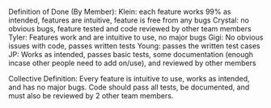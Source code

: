 Definition of Done (By Member):
Klein: each feature works 99% as intended, features are intuitive, feature is free from any bugs
Crystal: no obvious bugs, feature tested and code reviewed by other team members
Tyler: Features work and are intuitive to use, no major bugs
Gigi: No obvious issues with code, passes written tests
Young: passes the written test cases
JP: Works as intended, passes basic tests, some documentation (enough incase other people need to add on/use), and reviewed by other members 

Collective Definition:
Every feature is intuitive to use, works as intended, and has no major bugs. Code should pass all tests, be documented, and must also be reviewed by 2 other team members.
